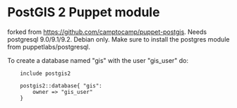 PostGIS 2 Puppet module
=======================

forked from https://github.com/camptocamp/puppet-postgis. Needs postgresql 9.0/9.1/9.2. Debian only.
Make sure to install the postgres module from puppetlabs/postgresql.

To create a database named "gis" with the user "gis_user" do:

		include postgis2

		postgis2::database{ "gis":
			owner => "gis_user"
		}
